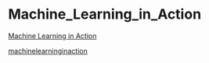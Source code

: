 # Machine_Learning_in_Action

[Machine Learning in Action](https://manning-content.s3.amazonaws.com/download/3/29c6e49-7df6-4909-ad1d-18640b3c8aa9/MLiA_SourceCode.zip)

[machinelearninginaction](https://github.com/pbharrin/machinelearninginaction)
